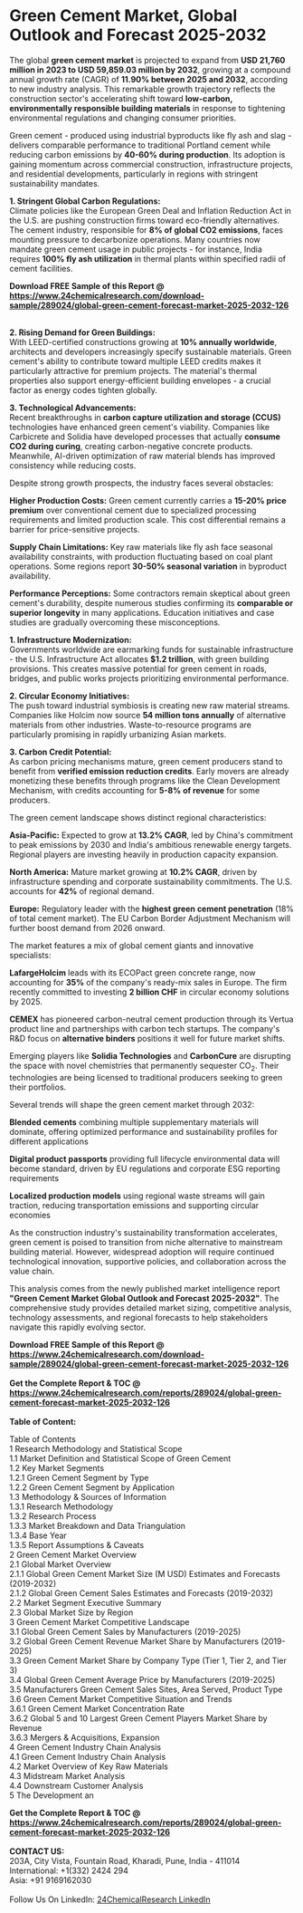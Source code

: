<h1>Green Cement Market, Global Outlook and Forecast 2025-2032</h1><p>The global <strong>green cement market</strong> is projected to expand from <strong>USD 21,760 million in 2023 to USD 59,859.03 million by 2032</strong>, growing at a compound annual growth rate (CAGR) of <strong>11.90% between 2025 and 2032</strong>, according to new industry analysis. This remarkable growth trajectory reflects the construction sector's accelerating shift toward <strong>low-carbon, environmentally responsible building materials</strong> in response to tightening environmental regulations and changing consumer priorities.</p><p>Green cement - produced using industrial byproducts like fly ash and slag - delivers comparable performance to traditional Portland cement while reducing carbon emissions by <strong>40-60% during production</strong>. Its adoption is gaining momentum across commercial construction, infrastructure projects, and residential developments, particularly in regions with stringent sustainability mandates.</p><p><strong>1. Stringent Global Carbon Regulations:</strong><br>
Climate policies like the European Green Deal and Inflation Reduction Act in the U.S. are pushing construction firms toward eco-friendly alternatives. The cement industry, responsible for <strong>8% of global CO2 emissions</strong>, faces mounting pressure to decarbonize operations. Many countries now mandate green cement usage in public projects - for instance, India requires <strong>100% fly ash utilization</strong> in thermal plants within specified radii of cement facilities.</p><div><b>Download FREE Sample of this Report @ 
            <a href="https://www.24chemicalresearch.com/download-sample/289024/global-green-cement-forecast-market-2025-2032-126">
            https://www.24chemicalresearch.com/download-sample/289024/global-green-cement-forecast-market-2025-2032-126</a></b></div><br><p><strong>2. Rising Demand for Green Buildings:</strong><br>
With LEED-certified constructions growing at <strong>10% annually worldwide</strong>, architects and developers increasingly specify sustainable materials. Green cement's ability to contribute toward multiple LEED credits makes it particularly attractive for premium projects. The material's thermal properties also support energy-efficient building envelopes - a crucial factor as energy codes tighten globally.</p><p><strong>3. Technological Advancements:</strong><br>
Recent breakthroughs in <strong>carbon capture utilization and storage (CCUS)</strong> technologies have enhanced green cement's viability. Companies like Carbicrete and Solidia have developed processes that actually <strong>consume CO2 during curing</strong>, creating carbon-negative concrete products. Meanwhile, AI-driven optimization of raw material blends has improved consistency while reducing costs.</p><p>Despite strong growth prospects, the industry faces several obstacles:</p><p><strong>Higher Production Costs:</strong> Green cement currently carries a <strong>15-20% price premium</strong> over conventional cement due to specialized processing requirements and limited production scale. This cost differential remains a barrier for price-sensitive projects.</p><p><strong>Supply Chain Limitations:</strong> Key raw materials like fly ash face seasonal availability constraints, with production fluctuating based on coal plant operations. Some regions report <strong>30-50% seasonal variation</strong> in byproduct availability.</p><p><strong>Performance Perceptions:</strong> Some contractors remain skeptical about green cement's durability, despite numerous studies confirming its <strong>comparable or superior longevity</strong> in many applications. Education initiatives and case studies are gradually overcoming these misconceptions.</p><p><strong>1. Infrastructure Modernization:</strong><br>
Governments worldwide are earmarking funds for sustainable infrastructure - the U.S. Infrastructure Act allocates <strong>$1.2 trillion</strong>, with green building provisions. This creates massive potential for green cement in roads, bridges, and public works projects prioritizing environmental performance.</p><p><strong>2. Circular Economy Initiatives:</strong><br>
The push toward industrial symbiosis is creating new raw material streams. Companies like Holcim now source <strong>54 million tons annually</strong> of alternative materials from other industries. Waste-to-resource programs are particularly promising in rapidly urbanizing Asian markets.</p><p><strong>3. Carbon Credit Potential:</strong><br>
As carbon pricing mechanisms mature, green cement producers stand to benefit from <strong>verified emission reduction credits</strong>. Early movers are already monetizing these benefits through programs like the Clean Development Mechanism, with credits accounting for <strong>5-8% of revenue</strong> for some producers.</p><p>The green cement landscape shows distinct regional characteristics:</p><p><strong>Asia-Pacific:</strong> Expected to grow at <strong>13.2% CAGR</strong>, led by China's commitment to peak emissions by 2030 and India's ambitious renewable energy targets. Regional players are investing heavily in production capacity expansion.</p><p><strong>North America:</strong> Mature market growing at <strong>10.2% CAGR</strong>, driven by infrastructure spending and corporate sustainability commitments. The U.S. accounts for <strong>42%</strong> of regional demand.</p><p><strong>Europe:</strong> Regulatory leader with the <strong>highest green cement penetration</strong> (18% of total cement market). The EU Carbon Border Adjustment Mechanism will further boost demand from 2026 onward.</p><p>The market features a mix of global cement giants and innovative specialists:</p><p><strong>LafargeHolcim</strong> leads with its ECOPact green concrete range, now accounting for <strong>35%</strong> of the company's ready-mix sales in Europe. The firm recently committed to investing <strong>2 billion CHF</strong> in circular economy solutions by 2025.</p><p><strong>CEMEX</strong> has pioneered carbon-neutral cement production through its Vertua product line and partnerships with carbon tech startups. The company's R&amp;D focus on <strong>alternative binders</strong> positions it well for future market shifts.</p><p>Emerging players like <strong>Solidia Technologies</strong> and <strong>CarbonCure</strong> are disrupting the space with novel chemistries that permanently sequester CO<sub>2</sub>. Their technologies are being licensed to traditional producers seeking to green their portfolios.</p><p>Several trends will shape the green cement market through 2032:</p><p><strong>Blended cements</strong> combining multiple supplementary materials will dominate, offering optimized performance and sustainability profiles for different applications</p><p><strong>Digital product passports</strong> providing full lifecycle environmental data will become standard, driven by EU regulations and corporate ESG reporting requirements</p><p><strong>Localized production models</strong> using regional waste streams will gain traction, reducing transportation emissions and supporting circular economies</p><p>As the construction industry's sustainability transformation accelerates, green cement is poised to transition from niche alternative to mainstream building material. However, widespread adoption will require continued technological innovation, supportive policies, and collaboration across the value chain.</p><p>This analysis comes from the newly published market intelligence report <strong>"Green Cement Market Global Outlook and Forecast 2025-2032"</strong>. The comprehensive study provides detailed market sizing, competitive analysis, technology assessments, and regional forecasts to help stakeholders navigate this rapidly evolving sector.</p><div><b>Download FREE Sample of this Report @ 
            <a href="https://www.24chemicalresearch.com/download-sample/289024/global-green-cement-forecast-market-2025-2032-126">
            https://www.24chemicalresearch.com/download-sample/289024/global-green-cement-forecast-market-2025-2032-126</a></b></div><br><div><b>Get the Complete Report & TOC @ 
            <a href="https://www.24chemicalresearch.com/reports/289024/global-green-cement-forecast-market-2025-2032-126">
            https://www.24chemicalresearch.com/reports/289024/global-green-cement-forecast-market-2025-2032-126</a></b></div><br>
            <b>Table of Content:</b><p>Table of Contents<br />
1 Research Methodology and Statistical Scope<br />
1.1 Market Definition and Statistical Scope of Green Cement<br />
1.2 Key Market Segments<br />
1.2.1 Green Cement Segment by Type<br />
1.2.2 Green Cement Segment by Application<br />
1.3 Methodology & Sources of Information<br />
1.3.1 Research Methodology<br />
1.3.2 Research Process<br />
1.3.3 Market Breakdown and Data Triangulation<br />
1.3.4 Base Year<br />
1.3.5 Report Assumptions & Caveats<br />
2 Green Cement Market Overview<br />
2.1 Global Market Overview<br />
2.1.1 Global Green Cement Market Size (M USD) Estimates and Forecasts (2019-2032)<br />
2.1.2 Global Green Cement Sales Estimates and Forecasts (2019-2032)<br />
2.2 Market Segment Executive Summary<br />
2.3 Global Market Size by Region<br />
3 Green Cement Market Competitive Landscape<br />
3.1 Global Green Cement Sales by Manufacturers (2019-2025)<br />
3.2 Global Green Cement Revenue Market Share by Manufacturers (2019-2025)<br />
3.3 Green Cement Market Share by Company Type (Tier 1, Tier 2, and Tier 3)<br />
3.4 Global Green Cement Average Price by Manufacturers (2019-2025)<br />
3.5 Manufacturers Green Cement Sales Sites, Area Served, Product Type<br />
3.6 Green Cement Market Competitive Situation and Trends<br />
3.6.1 Green Cement Market Concentration Rate<br />
3.6.2 Global 5 and 10 Largest Green Cement Players Market Share by Revenue<br />
3.6.3 Mergers & Acquisitions, Expansion<br />
4 Green Cement Industry Chain Analysis<br />
4.1 Green Cement Industry Chain Analysis<br />
4.2 Market Overview of Key Raw Materials<br />
4.3 Midstream Market Analysis<br />
4.4 Downstream Customer Analysis<br />
5 The Development an</p><div><b>Get the Complete Report & TOC @ 
            <a href="https://www.24chemicalresearch.com/reports/289024/global-green-cement-forecast-market-2025-2032-126">
            https://www.24chemicalresearch.com/reports/289024/global-green-cement-forecast-market-2025-2032-126</a></b></div><br><b>CONTACT US:</b><br>
            203A, City Vista, Fountain Road, Kharadi, Pune, India - 411014<br>
            International: +1(332) 2424 294<br>
            Asia: +91 9169162030 <br><br>
            Follow Us On LinkedIn: <a href="https://www.linkedin.com/company/24chemicalresearch/">24ChemicalResearch LinkedIn</a>